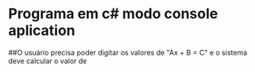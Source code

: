 # Programa em c# modo console aplication

##O usuário precisa poder digitar os valores de "Ax + B = C" e o sistema deve calcular o valor de 
